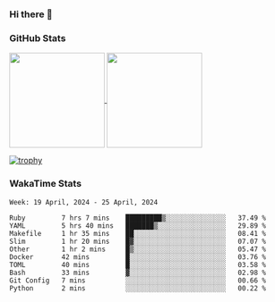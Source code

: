 ### Hi there 👋

### GitHub Stats

<a href="https://github.com/anuraghazra/github-readme-stats">
  <img align="center" height="170px" src="https://github-readme-stats.vercel.app/api/top-langs/?username=tksfjt1024&layout=compact&count_private=true&show_icons=true&show_icons=true&theme=graywhite" />
</a>
<a href="https://github.com/anuraghazra/github-readme-stats">
  <img align="center" height="170px" src="https://github-readme-stats.vercel.app/api?username=tksfjt1024&count_private=true&show_icons=true&show_icons=true&theme=graywhite" />
</a>

[![trophy](https://github-profile-trophy.vercel.app/?username=tksfjt1024)](https://github.com/ryo-ma/github-profile-trophy)

### WakaTime Stats

<!--START_SECTION:waka-->
```text
Week: 19 April, 2024 - 25 April, 2024

Ruby         7 hrs 7 mins    █████████▒░░░░░░░░░░░░░░░   37.49 % 
YAML         5 hrs 40 mins   ███████▒░░░░░░░░░░░░░░░░░   29.89 % 
Makefile     1 hr 35 mins    ██░░░░░░░░░░░░░░░░░░░░░░░   08.41 % 
Slim         1 hr 20 mins    █▓░░░░░░░░░░░░░░░░░░░░░░░   07.07 % 
Other        1 hr 2 mins     █▒░░░░░░░░░░░░░░░░░░░░░░░   05.47 % 
Docker       42 mins         █░░░░░░░░░░░░░░░░░░░░░░░░   03.76 % 
TOML         40 mins         █░░░░░░░░░░░░░░░░░░░░░░░░   03.58 % 
Bash         33 mins         ▓░░░░░░░░░░░░░░░░░░░░░░░░   02.98 % 
Git Config   7 mins          ░░░░░░░░░░░░░░░░░░░░░░░░░   00.66 % 
Python       2 mins          ░░░░░░░░░░░░░░░░░░░░░░░░░   00.22 % 
```
<!--END_SECTION:waka-->
